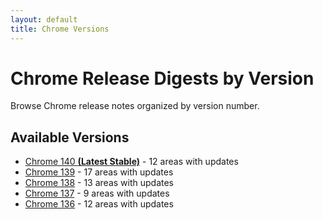 ```yaml
---
layout: default
title: Chrome Versions
---
```


# Chrome Release Digests by Version

Browse Chrome release notes organized by version number.

## Available Versions

- [Chrome 140 **(Latest Stable)**](./chrome-140/index.html) - 12 areas with updates
- [Chrome 139](./chrome-139/index.html) - 17 areas with updates
- [Chrome 138](./chrome-138/index.html) - 13 areas with updates
- [Chrome 137](./chrome-137/index.html) - 9 areas with updates
- [Chrome 136](./chrome-136/index.html) - 12 areas with updates
